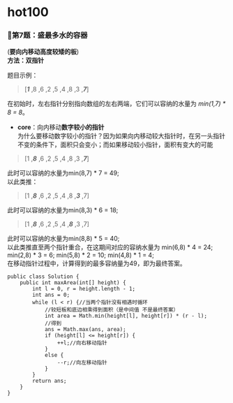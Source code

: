 # hot100
### 🤡第7题：盛最多水的容器
(**要向内移动高度较矮的板**)  
**方法：双指针**  

题目示例：
>[_**1**_ ,8 ,6 ,2 ,5 ,4 ,8 ,3 ,_**7**_]  

在初始时，左右指针分别指向数组的左右两端，它们可以容纳的水量为 *min(1,7) * 8 = 8*。  
* **core**：向内移动**数字较小的指针**  
为什么要移动数字较小的指针？因为如果向内移动较大指针时，在另一头指针不变的条件下，面积只会变小；而如果移动较小指针，面积有变大的可能
>[1 ,**_8_** ,6 ,2 ,5 ,4 ,8 ,3 ,_**7**_]

此时可以容纳的水量为min(8,7) * 7 = 49;  
以此类推：  
>[1 ,**_8_** ,6 ,2 ,5 ,4 ,8 ,**_3_** ,7]   

此时可以容纳的水量为min(8,3) * 6 = 18;  
>[1 ,**_8_** ,6 ,2 ,5 ,4 ,**_8_** ,3 ,7]   

此时可以容纳的水量为min(8,8) * 5 = 40;  
以此类推直至两个指针重合，在这期间对应的容纳水量为 min(6,8) * 4 = 24; min(2,8) * 3 = 6; min(5,8) * 2 = 10; min(4,8) * 1 = 4;  
在移动指针过程中，计算得到的最多容纳量为49，即为最终答案。  

```
public class Solution {
    public int maxArea(int[] height) {
        int l = 0, r = height.length - 1;
        int ans = 0;
        while (l < r) {//当两个指针没有相遇时循环
            //较短板和底边相乘得到面积（是中间值 不是最终答案）
            int area = Math.min(height[l], height[r]) * (r - l);
            //得到
            ans = Math.max(ans, area);
            if (height[l] <= height[r]) {
                ++l;//向右移动指针
            }
            else {
                --r;//向左移动指针
            }
        }
        return ans;
    }
}

```